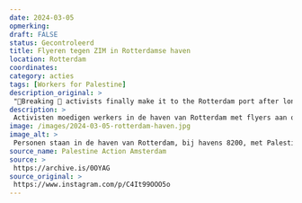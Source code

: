 ```yaml
---
date: 2024-03-05
opmerking: 
draft: FALSE
status: Gecontroleerd
title: Flyeren tegen ZIM in Rotterdamse haven
location: Rotterdam
coordinates: 
category: acties
tags: [Workers for Palestine]
description_original: > 
 "🚨Breaking 🚨 activists finally make it to the Rotterdam port after long planning; one of the biggest ports in Europe and one of the main ports for exporting Isntrealli w£@pons! On a day where workers are expected to unload Zim ships which usually contain w€@pons, we encourage all workers worldwide to contact their union experts. Conscientious Objection is a right to all of us, we have the moral right to refuse work that is directly killing thousands of unarmed civilians. Legally, it depends on each condition of a contract, and this is why we encourage everyone to contact legal experts!"
description: > 
 Activisten moedigen werkers in de haven van Rotterdam met flyers aan om geen ZIM-schepen te lossen op grond van gewetensbezwaar, omdat deze schepen 'israëlische' wapens bevatten.
image: /images/2024-03-05-rotterdam-haven.jpg
image_alt: > 
 Personen staan in de haven van Rotterdam, bij havens 8200, met Palestijnse vlaggen, flyers, en een spandoek met daarop de rood-blauwe tekst, in het Engels: 'Boycott Zim'. 
source_name: Palestine Action Amsterdam
source: > 
 https://archive.is/0OYAG
source_original: > 
 https://www.instagram.com/p/C4It99OOO5o
---
```

